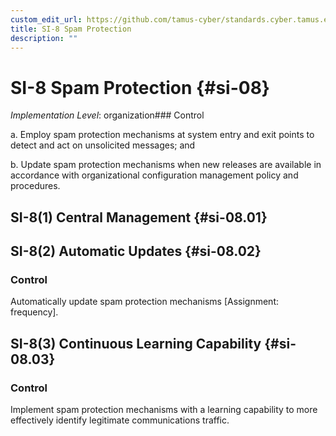```yaml
---
custom_edit_url: https://github.com/tamus-cyber/standards.cyber.tamus.edu/tree/main/static/content/tamus.edu/TAMUS_profile.xml
title: SI-8 Spam Protection
description: ""
---
```


# SI-8 Spam Protection {#si-08}

_Implementation Level_: organization### Control

a. Employ spam protection mechanisms at system entry and exit points to detect and act on unsolicited messages; and

b. Update spam protection mechanisms when new releases are available in accordance with organizational configuration management policy and procedures.

## SI-8(1) Central Management {#si-08.01}

## SI-8(2) Automatic Updates {#si-08.02}

### Control

Automatically update spam protection mechanisms [Assignment: frequency].

## SI-8(3) Continuous Learning Capability {#si-08.03}

### Control

Implement spam protection mechanisms with a learning capability to more effectively identify legitimate communications traffic.

